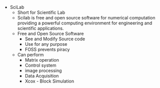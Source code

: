 - SciLab
  - Short for Scientific Lab
  - Scilab is free and open source software for numerical computation providing a powerful computing environment for engineering and scientific applications.
  - Free and Open Source Software
    - See and Modify Source code
    - Use for any purpose
    - FOSS prevents piracy
  - Can perform
    - Matrix operation
    - Control system
    - image processing
    - Data Acquisition
    - Xcox - Block Simulation
